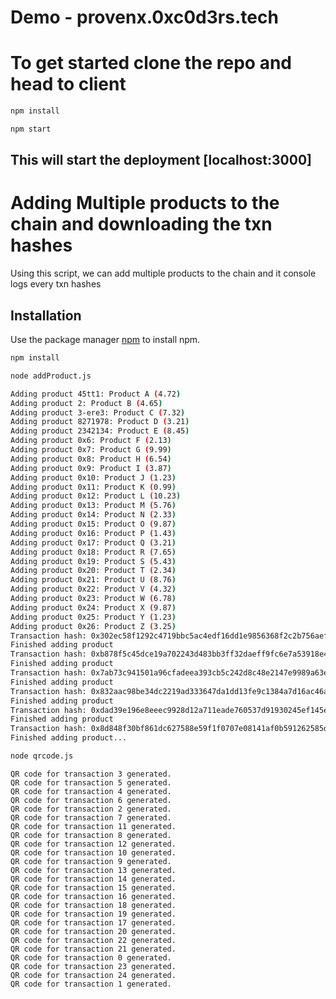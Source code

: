 # Demo - provenx.0xc0d3rs.tech


# To get started clone the repo and head to client
```bash
npm install
```
```bash
npm start
```
## This will start the deployment [localhost:3000]

# Adding Multiple products to the chain and downloading the txn hashes

Using this script, we can add multiple products to the chain and it console logs every txn hashes

## Installation

Use the package manager [npm](https://www.npmjs.com/) to install npm.

```bash
npm install
```
```bash
node addProduct.js
```
```bash
Adding product 45tt1: Product A (4.72)
Adding product 2: Product B (4.65)
Adding product 3-ere3: Product C (7.32)
Adding product 8271978: Product D (3.21)
Adding product 2342134: Product E (8.45)
Adding product 0x6: Product F (2.13)
Adding product 0x7: Product G (9.99)
Adding product 0x8: Product H (6.54)
Adding product 0x9: Product I (3.87)
Adding product 0x10: Product J (1.23)
Adding product 0x11: Product K (0.99)
Adding product 0x12: Product L (10.23)
Adding product 0x13: Product M (5.76)
Adding product 0x14: Product N (2.33)
Adding product 0x15: Product O (9.87)
Adding product 0x16: Product P (1.43)
Adding product 0x17: Product Q (3.21)
Adding product 0x18: Product R (7.65)
Adding product 0x19: Product S (5.43)
Adding product 0x20: Product T (2.34)
Adding product 0x21: Product U (8.76)
Adding product 0x22: Product V (4.32)
Adding product 0x23: Product W (6.78)
Adding product 0x24: Product X (9.87)
Adding product 0x25: Product Y (1.23)
Adding product 0x26: Product Z (3.25)
Transaction hash: 0x302ec58f1292c4719bbc5ac4edf16dd1e9856368f2c2b756aef541f890f7ebb8
Finished adding product
Transaction hash: 0xb878f5c45dce19a702243d483bb3ff32daeff9fc6e7a53918e4bc766ef6077b4
Finished adding product
Transaction hash: 0x7ab73c941501a96cfadeea393cb5c242d8c48e2147e9989a63ea437212b057ac
Finished adding product
Transaction hash: 0x832aac98be34dc2219ad333647da1dd13fe9c1384a7d16ac46a1c6175725fc85
Finished adding product
Transaction hash: 0xdad39e196e8eeec9928d12a711eade760537d91930245ef145e071a6ce816c52
Finished adding product
Transaction hash: 0x8d848f30bf861dc627588e59f1f0707e08141af0b591262585d3912037c2346f
Finished adding product...
```
```bash
node qrcode.js
```
```
QR code for transaction 3 generated.
QR code for transaction 5 generated.
QR code for transaction 4 generated.
QR code for transaction 6 generated.
QR code for transaction 2 generated.
QR code for transaction 7 generated.
QR code for transaction 11 generated.
QR code for transaction 8 generated.
QR code for transaction 12 generated.
QR code for transaction 10 generated.
QR code for transaction 9 generated.
QR code for transaction 13 generated.
QR code for transaction 14 generated.
QR code for transaction 15 generated.
QR code for transaction 16 generated.
QR code for transaction 18 generated.
QR code for transaction 19 generated.
QR code for transaction 17 generated.
QR code for transaction 20 generated.
QR code for transaction 22 generated.
QR code for transaction 21 generated.
QR code for transaction 0 generated.
QR code for transaction 23 generated.
QR code for transaction 24 generated.
QR code for transaction 1 generated.
```
